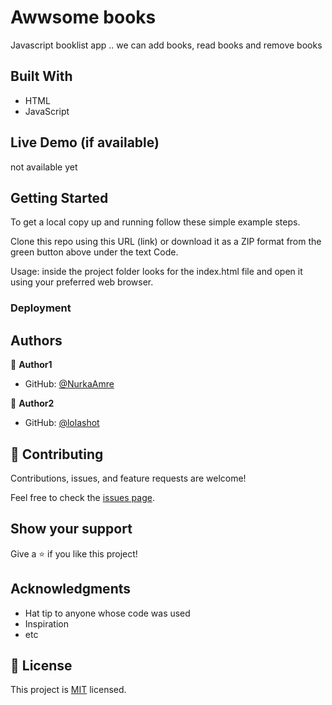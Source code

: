 # Awwsome books

Javascript booklist app .. we can add books, read books and remove books


## Built With

- HTML
- JavaScript

## Live Demo (if available)
not available yet


## Getting Started

To get a local copy up and running follow these simple example steps.

Clone this repo using this URL (link) or download it as a ZIP format from the green button above under the text Code.

Usage: inside the project folder looks for the index.html file and open it using your preferred web browser.

### Deployment


## Authors

👤 **Author1**

- GitHub: [@NurkaAmre](https://github.com/NurkaAmre)

👤 **Author2**

- GitHub: [@lolashot](https://github.com/lolashot)


## 🤝 Contributing

Contributions, issues, and feature requests are welcome!

Feel free to check the [issues page](../../issues/).

## Show your support

Give a ⭐️ if you like this project!

## Acknowledgments

- Hat tip to anyone whose code was used
- Inspiration
- etc

## 📝 License

This project is [MIT](./LICENSE) licensed.

